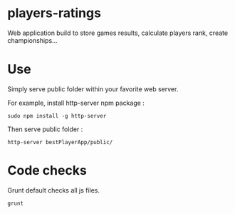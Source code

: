# players-ratings

Web application build to store games results, calculate players rank, create championships...


# Use

Simply serve public folder within your favorite web server.

For example, install http-server npm package :

    sudo npm install -g http-server

Then serve public folder :

	http-server bestPlayerApp/public/

# Code checks

Grunt default checks all js files.

	grunt